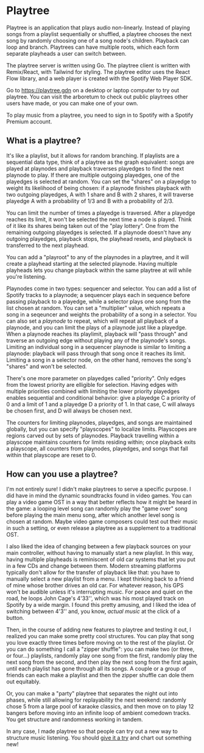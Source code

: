 # Playtree

Playtree is an application that plays audio non-linearly. Instead of playing songs from a playlist sequentially or shuffled, a playtree chooses the next song by randomly choosing one of a song node's children. Playback can loop and branch. Playtrees can have multiple roots, which each form separate playheads a user can switch between.

The playtree server is written using Go. The playtree client is written with Remix/React, with Tailwind for styling. The playtree editor uses the React Flow library, and a web player is created with the Spotify Web Player SDK.

Go to https://playtree.gdn on a desktop or laptop computer to try out playtree. You can visit the arboretum to check out public playtrees other users have made, or you can make one of your own.

To play music from a playtree, you need to sign in to Spotify with a Spotify Premium account.

## What is a playtree?
It's like a playlist, but it allows for random branching. If playlists are a sequential data type, think of a playtree as the graph equivalent: songs are played at playnodes and playback traverses playedges to find the next playnode to play. If there are multiple outgoing playedges, one of the playedges is selected at random. You can set the "shares" on a playedge to weight its likelihood of being chosen: if a playnode finishes playback with two outgoing playedges, A with 1 share and B with 2 shares, it will traverse playedge A with a probability of 1/3 and B with a probability of 2/3.

You can limit the number of times a playedge is traversed. After a playedge reaches its limit, it won't be selected the next time a node is played. Think of it like its shares being taken out of the "play lottery". One from the remaining outgoing playedges is selected. If a playnode doesn't have any outgoing playedges, playback stops, the playhead resets, and playback is transferred to the next playhead.

You can add a "playroot" to any of the playnodes in a playtree, and it will create a playhead starting at the selected playnode. Having multiple playheads lets you change playback within the same playtree at will while you're listening.

Playnodes come in two types: sequencer and selector. You can add a list of Spotify tracks to a playnode; a sequencer plays each in sequence before passing playback to a playedge, while a selector plays one song from the list chosen at random. You can set a "multiplier" value, which repeats a song in a seqeuncer and weights the probability of a song in a selector. You can also set a _playnode_ to repeat, which will repeat all playback of a playnode, and you can limit the plays of a playnode just like a playedge. When a playnode reaches its playlimit, playback will "pass through" and traverse an outgoing edge without playing any of the playnode's songs. Limiting an individual song in a sequencer playnode is similar to limiting a playnode: playback will pass through that song once it reaches its limit. Limiting a song in a selector node, on the other hand, removes the song's "shares" and won't be selected.

There's one more parameter on playedges called "priority". Only edges from the lowest priority are elligible for selection. Having edges with multiple priorities combined with limiting the lower priority playedges enables sequential and conditional behavior: give a playedge C a priority of 0 and a limit of 1 and a playedge D a priority of 1. In that case, C will always be chosen first, and D will always be chosen next.

The counters for limiting playnodes, playedges, and songs are maintained globally, but you can specify "playscopes" to localize limits. Playscopes are regions carved out by sets of playnodes. Playback travelling within a playscope maintains counters for limits residing within; once playback exits a playscope, all counters from playnodes, playedges, and songs that fall within that playscope are reset to 0.

## How can you use a playtree?
I'm not entirely sure! I didn't make playtrees to serve a specific purpose. I did have in mind the dynamic soundtracks found in video games. You can play a video game OST in a way that better reflects how it might be heard in the game: a looping level song can randomly play the "game over" song before playing the main menu song, after which another level song is chosen at random. Maybe video game composers could test out their music in such a setting, or even release a playtree as a supplement to a traditional OST.

I also liked the idea of changing between a few playback sources on your main controller, without having to manually start a new playlist. In this way, having multiple playheads is reminiscent of old car systems that let you put in a few CDs and change between them. Modern streaming platforms typically don't allow for the transfer of playback like that: you have to manually select a new playlist from a menu. I kept thinking back to a friend of mine whose brother drives an old car. For whatever reason, his GPS won't be audible unless it's interrupting music. For peace and quiet on the road, he loops John Cage's 4'33'', which was his most played track on Spotify by a wide margin. I found this pretty amusing, and I liked the idea of switching between 4'3'' and, you know, _actual music_ at the click of a button.

Then, in the course of adding new features to playtree and testing it out, I realized you can make some pretty cool structures. You can play that song you love exactly three times before moving on to the rest of the playlist. Or you can do something I call a "zipper shuffle": you can make two (or three, or four...) playlists, randomly play one song from the first, randomly play the next song from the second, and then play the next song from the first again, until each playlist has gone through all its songs. A couple or a group of friends can each make a playlist and then the zipper shuffle can dole them out equitably.

Or, you can make a "party" playtree that separates the night out into phases, while still allowing for replayability the next weekend: randomly chose 5 from a large pool of karaoke classics, and then move on to play 12 bangers before moving into an infinite loop of ambient comedown tracks. You get structure and randomness working in tandem.

In any case, I made playtree so that people can try out a new way to structure music listening. You should [give it a try](https://playtree.gdn) and chart out something new!
